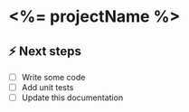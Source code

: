 # <%= projectName %>


## ⚡️ Next steps

- [ ] Write some code
- [ ] Add unit tests
- [ ] Update this documentation
